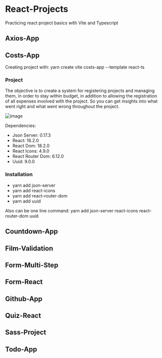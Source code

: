 # React-Projects

Practicing react project basics with Vite and Typescript

## Axios-App



## Costs-App

Creating project with: yarn create vite costs-app --template react-ts

### Project

The objective is to create a system for registering projects and managing them, in order to stay within budget, in addition to allowing the registration of all expenses involved with the project. So you can get insights into what went right and what went wrong throughout the project.


![image](https://github.com/Dutra3/react-projects/assets/56978439/d1d1715c-e73f-4801-ac38-26aa8bb19d25)


Dependencies:
  - Json Server: 0.17.3
  - React: 18.2.0
  - React Dom: 18.2.0
  - React Icons: 4.9.0
  - React Router Dom: 6.12.0
  - Uuid: 9.0.0

### Installation

- yarn add json-server
- yarn add react-icons
- yarn add react-router-dom
- yarn add uuid

Also can be one line command: yarn add json-server react-icons react-router-dom uuid


## Countdown-App



## Film-Validation



## Form-Multi-Step



## Form-React



## Github-App



## Quiz-React



## Sass-Project



## Todo-App

